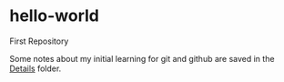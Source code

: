 # hello-world
First Repository

Some notes about my initial learning for git and github are saved in the [Details](Details) folder.

